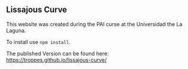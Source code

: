 ## Lissajous Curve

This website was created during the PAI curse at the Universidad the La Laguna.

To install use `npm install`.

The published Version can be found here: https://troppes.github.io/lissajous-curve/
